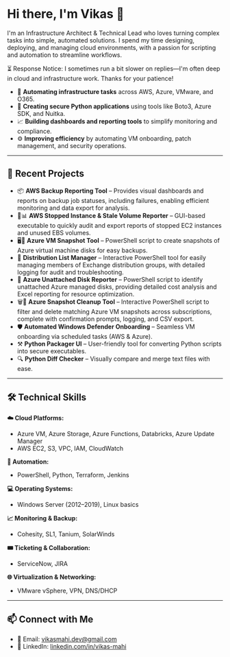 # Hi there, I'm Vikas 👋

I'm an Infrastructure Architect & Technical Lead who loves turning complex tasks into simple, automated solutions. I spend my time designing, deploying, and managing cloud environments, with a passion for scripting and automation to streamline workflows.

⏳ Response Notice: I sometimes run a bit slower on replies—I'm often deep in cloud and infrastructure work. Thanks for your patience!

* 🔧 **Automating infrastructure tasks** across AWS, Azure, VMware, and O365.
* 🐍 **Creating secure Python applications** using tools like Boto3, Azure SDK, and Nuitka.
* 📈 **Building dashboards and reporting tools** to simplify monitoring and compliance.
* ⚙️ **Improving efficiency** by automating VM onboarding, patch management, and security operations.

---

## 🚀 Recent Projects

* 📦 **AWS Backup Reporting Tool** – Provides visual dashboards and reports on backup job statuses, including failures, enabling efficient monitoring and data export for analysis.
* 🛑📊 **AWS Stopped Instance & Stale Volume Reporter** – GUI-based executable to quickly audit and export reports of stopped EC2 instances and unused EBS volumes.
* 🖥️📸 **Azure VM Snapshot Tool** – PowerShell script to create snapshots of Azure virtual machine disks for easy backups.
* 📧 **Distribution List Manager** – Interactive PowerShell tool for easily managing members of Exchange distribution groups, with detailed logging for audit and troubleshooting.
* 💾 **Azure Unattached Disk Reporter** – PowerShell script to identify unattached Azure managed disks, providing detailed cost analysis and Excel reporting for resource optimization.
* 🗑️📸 **Azure Snapshot Cleanup Tool** – Interactive PowerShell script to filter and delete matching Azure VM snapshots across subscriptions, complete with confirmation prompts, logging, and CSV export.
* 🛡️ **Automated Windows Defender Onboarding** – Seamless VM onboarding via scheduled tasks (AWS & Azure).
* ⚒️ **Python Packager UI** – User-friendly tool for converting Python scripts into secure executables.
* 🔍 **Python Diff Checker** – Visually compare and merge text files with ease.

---

## 🛠️ Technical Skills

**☁️ Cloud Platforms:**

* Azure VM, Azure Storage, Azure Functions, Databricks, Azure Update Manager
* AWS EC2, S3, VPC, IAM, CloudWatch

**🤖 Automation:**

* PowerShell, Python, Terraform, Jenkins

**💻 Operating Systems:**

* Windows Server (2012–2019), Linux basics

**📈 Monitoring & Backup:**

* Cohesity, SL1, Tanium, SolarWinds

**🎟️ Ticketing & Collaboration:**

* ServiceNow, JIRA

**🌐 Virtualization & Networking:**

* VMware vSphere, VPN, DNS/DHCP

---

## 📫 Connect with Me

* 📧 Email: [vikasmahi.dev@gmail.com](mailto:vikasmahi.dev@gmail.com)
* 🔗 LinkedIn: [linkedin.com/in/vikas-mahi](https://linkedin.com/in/vikas-mahi)
